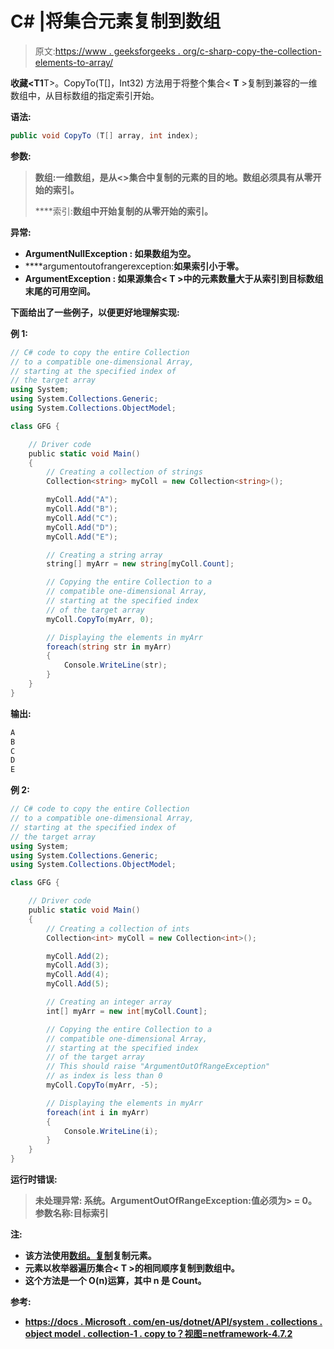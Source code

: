 # C# |将集合<t>元素复制到数组</t>

> 原文:[https://www . geeksforgeeks . org/c-sharp-copy-the-collection-elements-to-array/](https://www.geeksforgeeks.org/c-sharp-copying-the-collectiont-elements-to-an-array/)

**收藏<T1**T>。CopyTo(T[]，Int32) 方法用于将整个集合< **T** >复制到兼容的一维数组中，从目标数组的指定索引开始。

**语法:**

```cs
public void CopyTo (T[] array, int index);

```

**参数:**

> **数组:**一维数组，是从<**>集合中复制的元素的目的地。数组必须具有从零开始的索引。**
> 
> ****索引:**数组中开始复制的从零开始的索引。**

****异常:****

*   ****ArgumentNullException :** 如果数组为空。**
*   ****argumentoutofrangerexception:**如果索引小于零。**
*   ****ArgumentException :** 如果源集合< **T** >中的元素数量大于从索引到目标数组末尾的可用空间。**

**下面给出了一些例子，以便更好地理解实现:**

****例 1:****

```cs
// C# code to copy the entire Collection
// to a compatible one-dimensional Array,
// starting at the specified index of
// the target array
using System;
using System.Collections.Generic;
using System.Collections.ObjectModel;

class GFG {

    // Driver code
    public static void Main()
    {
        // Creating a collection of strings
        Collection<string> myColl = new Collection<string>();

        myColl.Add("A");
        myColl.Add("B");
        myColl.Add("C");
        myColl.Add("D");
        myColl.Add("E");

        // Creating a string array
        string[] myArr = new string[myColl.Count];

        // Copying the entire Collection to a
        // compatible one-dimensional Array,
        // starting at the specified index
        // of the target array
        myColl.CopyTo(myArr, 0);

        // Displaying the elements in myArr
        foreach(string str in myArr)
        {
            Console.WriteLine(str);
        }
    }
}
```

****输出:****

```cs
A
B
C
D
E 
```

****例 2:****

```cs
// C# code to copy the entire Collection
// to a compatible one-dimensional Array,
// starting at the specified index of
// the target array
using System;
using System.Collections.Generic;
using System.Collections.ObjectModel;

class GFG {

    // Driver code
    public static void Main()
    {
        // Creating a collection of ints
        Collection<int> myColl = new Collection<int>();

        myColl.Add(2);
        myColl.Add(3);
        myColl.Add(4);
        myColl.Add(5);

        // Creating an integer array
        int[] myArr = new int[myColl.Count];

        // Copying the entire Collection to a
        // compatible one-dimensional Array,
        // starting at the specified index
        // of the target array
        // This should raise "ArgumentOutOfRangeException"
        // as index is less than 0
        myColl.CopyTo(myArr, -5);

        // Displaying the elements in myArr
        foreach(int i in myArr)
        {
            Console.WriteLine(i);
        }
    }
}
```

****运行时错误:****

> **未处理异常:
> 系统。ArgumentOutOfRangeException:值必须为> = 0。
> 参数名称:目标索引**

****注:****

*   **该方法使用[数组。复制](https://docs.microsoft.com/en-us/dotnet/api/system.array.copy?view=netframework-4.7.2)复制元素。**
*   **元素以枚举器遍历集合< **T** >的相同顺序复制到数组中。**
*   **这个方法是一个 O(n)运算，其中 n 是 Count。**

****参考:****

*   **[https://docs . Microsoft . com/en-us/dotnet/API/system . collections . object model . collection-1 . copy to？视图=netframework-4.7.2](https://docs.microsoft.com/en-us/dotnet/api/system.collections.objectmodel.collection-1.copyto?view=netframework-4.7.2)**